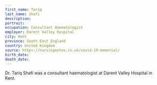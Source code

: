 ```yaml
---
first_name: Tariq
last_name: Shafi
description: 
portrait: 
occupation: Consultant Haematologist
employer: Darent Valley Hospital
city: Kent
province: South East England
country: United Kingdom
source: https://nursingnotes.co.uk/covid-19-memorial/
birth_date: 
death_date: 
---
```


Dr. Tariq Shafi was a consultant haematologist at Darent Valley Hospital in Kent.